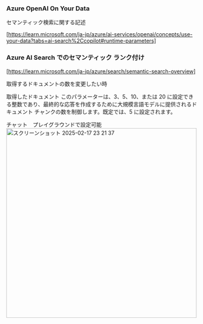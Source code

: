 ### Azure OpenAI On Your Data

セマンティック検索に関する記述

[https://learn.microsoft.com/ja-jp/azure/ai-services/openai/concepts/use-your-data?tabs=ai-search%2Ccopilot#runtime-parameters]

### Azure AI Search でのセマンティック ランク付け
[https://learn.microsoft.com/ja-jp/azure/search/semantic-search-overview]

取得するドキュメントの数を変更したい時

取得したドキュメント
このパラメーターは、3、5、10、または 20 に設定できる整数であり、最終的な応答を作成するために大規模言語モデルに提供されるドキュメント チャンクの数を制御します。既定では、5 に設定されます。

チャット　プレイグラウンドで設定可能
<img width="502" alt="スクリーンショット 2025-02-17 23 21 37" src="https://github.com/user-attachments/assets/dcb05f3f-c667-4a3c-8dc9-3754fc5fb9ee" />
